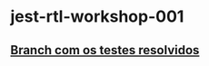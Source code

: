 # jest-rtl-workshop-001

## [Branch com os testes resolvidos](https://github.com/Henriquepb22/jest-rtl-workshop-001/tree/resolved-tests)
